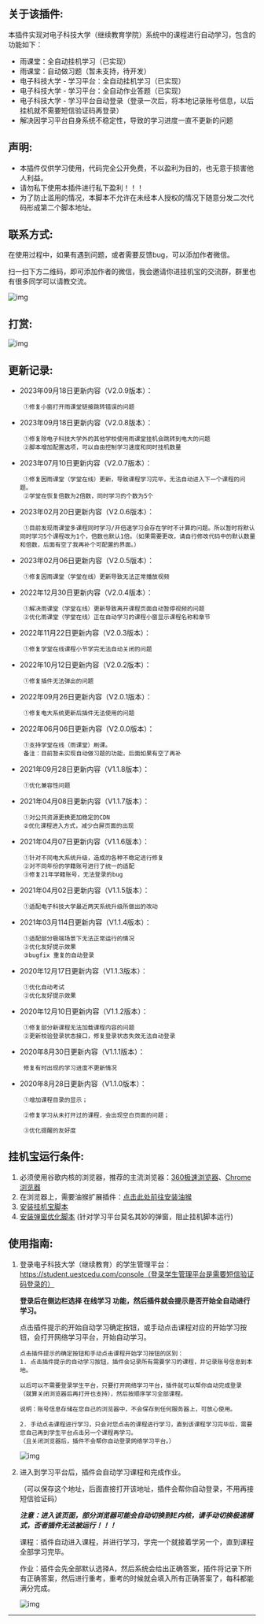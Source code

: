## 关于该插件:

   本插件实现对电子科技大学（继续教育学院）系统中的课程进行自动学习，包含的功能如下：

- 雨课堂：全自动挂机学习（已实现）
- 雨课堂：自动做习题（暂未支持，待开发）
- 电子科技大学 - 学习平台：全自动挂机学习（已实现）
- 电子科技大学 - 学习平台：全自动作业答题（已实现）
- 电子科技大学 - 学习平台自动登录（登录一次后，将本地记录账号信息，以后挂机就不需要短信验证码再登录）
- 解决因学习平台自身系统不稳定性，导致的学习进度一直不更新的问题



## 声明:

- 本插件仅供学习使用，代码完全公开免费，不以盈利为目的，也无意于损害他人利益。
- 请勿私下使用本插件进行私下盈利！！！
- 为了防止滥用的情况，本脚本不允许在未经本人授权的情况下随意分发二次代码形成第二个脚本地址。



## **联系方式:**

在使用过程中，如果有遇到问题，或者需要反馈bug，可以添加作者微信。

扫一扫下方二维码，即可添加作者的微信，我会邀请你进挂机宝的交流群，群里也有很多同学可以请教交流。

![img](https://greasyfork.s3.us-east-2.amazonaws.com/z219hjkrn58l22nc104o2o2gb8y6)

## 打赏:

![img](https://greasyfork.s3.us-east-2.amazonaws.com/pjrvs6raqn3mw9ycj6n246bylu2p)

## 更新记录:

- 2023年09月18日更新内容（V2.0.9版本）：

  ```
   ①修复小窗打开雨课堂链接跳转错误的问题
  ```
- 2023年09月18日更新内容（V2.0.8版本）：

  ```
   ①修复除电子科技大学外的其他学校使用雨课堂挂机会跳转到电大的问题
   ②脚本增加配置选项，可以自由控制学习速度和同时挂机数量
  ```

- 2023年07月10日更新内容（V2.0.7版本）：

  ```
   ①修复因雨课堂（学堂在线）更新，导致课程学习完毕，无法自动进入下一个课程的问题。
   ②学堂在恢复倍数为2倍数，同时学习的个数为5个
  ```

- 2023年02月20日更新内容（V2.0.6版本）：

  ```
   ①目前发现雨课堂多课程同时学习/开倍速学习会存在学时不计算的问题。所以暂时将默认同时学习5个课程改为1个，倍数也默认1倍。（如果需要更改，请自行修改代码中的默认数量和倍数，后面有空了我再补个可配置的界面。）
  ```

- 2023年02月06日更新内容（V2.0.5版本）：

  ```
   ①修复因雨课堂（学堂在线）更新导致无法正常播放视频
  ```

- 2022年12月30日更新内容（V2.0.4版本）：

  ```
   ①解决雨课堂（学堂在线）更新导致离开课程页面自动暂停视频的问题
   ②优化雨课堂（学堂在线）正在自动学习的课程小窗显示课程名称和章节
  ```

- 2022年11月22日更新内容（V2.0.3版本）：

  ```
   ①修复学堂在线课程小节学完无法自动关闭的问题
  ```

- 2022年10月12日更新内容（V2.0.2版本）：

  ```
   ①修复插件无法弹出的问题
  ```

- 2022年09月26日更新内容（V2.0.1版本）：

  ```
   ①修复电大系统更新后插件无法使用的问题
  ```

- 2022年06月06日更新内容（V2.0.0版本）：

  ```
   ①支持学堂在线（雨课堂）刷课。
   备注：目前暂未实现自动做习题的功能，后面如果有空了再补
  ```

- 2021年09月28日更新内容（V1.1.8版本）：

  ```
   ①优化兼容性问题
  ```

- 2021年04月08日更新内容（V1.1.7版本）：

  ```
   ①对公共资源更换更加稳定的CDN
   ②优化课程进入方式，减少白屏页面的出现
  ```


- 2021年04月07日更新内容（V1.1.6版本）：

  ```
   ①针对不同电大系统升级，造成的各种不稳定进行修复
   ②对不同年份的学籍账号进行了统一的适配
   ③修复21年学籍账号，无法登录的bug
  ```

  

- 2021年04月02日更新内容（V1.1.5版本）：

  ```
   ①适配电子科技大学最近两天系统升级所做出的改动
  ```

  

- 2021年03月114日更新内容（V1.1.4版本）：

  ```
   ①适配部分极端场景下无法正常运行的情况
   ②优化友好提示效果
   ③bugfix 重复的自动登录
  ```

  

- 2020年12月17日更新内容（V1.1.3版本）：

  ```
   ①优化自动考试
   ②优化友好提示效果
  ```

  

- 2020年12月10日更新内容（V1.1.2版本）：

  ```
   ①修复部分新课程无法加载课程内容的问题
   ②更新校验登录状态接口，修复登录状态失效无法自动登录
  ```

  

- 2020年8月30日更新内容（V1.1.1版本）：

  ```
   修复有时出现的学习进度不更新情况
  ```

  

- 2020年8月28日更新内容（V1.1.0版本）：

  ```
   ①增加课程目录的显示；
  
   ②修复学习从未打开过的课程，会出现空白页面的问题；
  
   ③优化提醒的友好度
  ```

  

## 挂机宝运行条件:

1.  必须使用谷歌内核的浏览器，推荐的主流浏览器：[360极速浏览器](http://browser.360.cn/ee/)、[Chrome浏览器](https://www.google.cn/chrome/)
2.  在浏览器上，需要油猴扩展插件：[点击此处前往安装油猴](https://ext.chrome.360.cn/webstore/detail/dhdgffkkebhmkfjojejmpbldmpobfkfo)
3.  [安装挂机宝脚本](https://greasyfork.org/zh-CN/scripts/410062)
4.  [安装弹窗优化脚本](https://greasyfork.org/zh-CN/scripts/391736) (针对学习平台莫名其妙的弹窗，阻止挂机脚本运行)



## 使用指南:

1. 登录电子科技大学（继续教育）的学生管理平台：https://student.uestcedu.com/console（登录学生管理平台是需要短信验证码登录的）

   **登录后在侧边栏选择 在线学习 功能，然后插件就会提示是否开始全自动进行学习。**

   点击插件提示的开始自动学习确定按钮，或手动点击课程对应的开始学习按钮，会打开网络学习平台，开始自动学习。

   ```
   点击插件提示的确定按钮和手动点击课程开始学习按钮的区别：
   1. 点击插件提示的自动学习按钮，插件会记录所有需要学习的课程，并记录账号信息到本地。
   
   以后可以不需要登录学生平台，只要打开网络学习平台，插件就可以帮你自动完成登录
   （就算关闭浏览器后再打开也支持），然后按顺序学习全部课程。
   
   说明：账号信息存储在您自己的浏览器中，不会保存到任何服务器上，可放心使用。
   
   2. 手动点击课程进行学习，只会对您点击的课程进行学习，直到该课程学习完毕后，需要您自己再到学生平台点击另一个课程再学习。
   （且关闭浏览器后，插件不会帮你自动登录网络学习平台。）
   ```

   ![img](https://greasyfork.s3.us-east-2.amazonaws.com/btxoqo9fvesydvsd1jft57em6e8a)

   

2. 进入到学习平台后，插件会自动学习课程和完成作业。

   （可以保存这个地址，后面直接打开该地址，插件会帮你自动登录，不用再接短信验证码）

   

   ***注意：进入该页面，部分浏览器可能会自动切换到IE内核，请手动切换极速模式，否者插件无法被运行！！！***

   

   课程：插件自动进入课程，并进行学习，学完一个就接着学另一个，直到课程全部学习完毕。

   作业：插件会先全部默认选择A，然后系统会给出正确答案，插件将记录下所有正确答案，然后进行重考，重考的时候就会填入所有正确答案了，每科都能满分完成。

   ![img](https://greasyfork.s3.us-east-2.amazonaws.com/3cl7pgs6nrax1ivdu8sbpuhezqi4)

   

------

